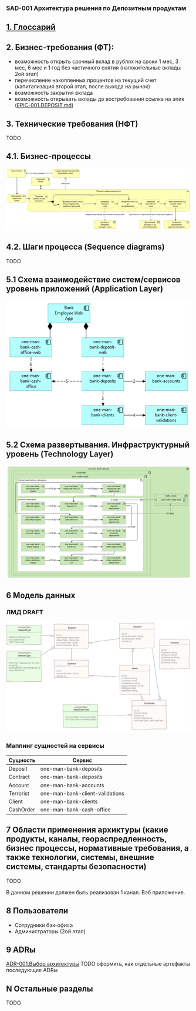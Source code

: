 ### SAD-001 Архитектура решения по Депозитным продуктам

## [1. Глоссарий](../../0_glossary/glossary.md)

## 2. Бизнес-требования (ФТ):

* возможность открыть срочный вклад в рублях на сроки 1 мес, 3 мес, 6 мес и 1 год без частичного снятия (напокительные
  вклады 2ой этап)
* перечисление накопленных процентов на текущий счет (капитализация второй этап, после выхода на рынок)
* возможность закрытия вклада
* возможность открывать вклады до востребования
  ссылка на эпик ([EPIC-001.DEPOSIT.md](../../2_requirements/EPIC-001.DEPOSIT.md))

## 3. Технические требования (НФТ)

TODO

## 4.1. Бизнес-процессы

![Заведение депозита](images/Business-Process-Diagram.bmp)

## 4.2. Шаги процесса (Sequence diagrams)

TODO

## 5.1 Схема взаимодействие систем/сервисов уровень приложений (Application Layer)

![Component Diagram.bmp](images/Component-Diagram.bmp)

## 5.2 Схема развертывания. Инфраструктурный уровень (Technology Layer)

![Deposit-Deployment-Diagram.bmp](images/Deposit-Deployment-Diagram.bmp)

## 6 Модель данных

### ЛМД DRAFT

![img.png](images/LMD.png)

### Маппинг сущностей на сервисы

| Cущность  | Сервис                          |
|-----------|---------------------------------|
| Deposit   | one-man-bank-deposits           |
| Contract  | one-man-bank-deposits           |
| Account   | one-man-bank-accounts           |
| Terrorist | one-man-bank-client-validations |
| Client    | one-man-bank-clients            |
| CashOrder | one-man-bank-cash-office        |

## 7 Области применения архиктуры (какие продукты, каналы, геораспредленность, бизнес процессы, нормативные требования, а также технологии, системы, внешние системы, стандарты безопасности)

TODO

В данном решении должен быть реализован 1 канал. Вэб приложение.

## 8 Пользователи

* Сотрудники бэк-офиса
* Администраторы (2ой этап)

## 9 ADRы

[ADR-001.Выбор архитектуры](../../adrs/ADR-001.md)
TODO оформить, как отдельные артефакты последующие ADRы

## N Остальные разделы

TODO